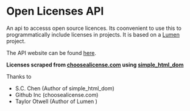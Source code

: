 # Open Licenses API

An api to accesss open source licences. Its coonvenient to use this to programmatically include licenses in projects. 
It is based on a [Lumen](https://lumen.laravel.com/) project.

The API website can be found [here](https://openlicensesapi.herokuapp.com).


**Licenses scraped from [choosealicense.com](https://choosealicense.com) using [simple_html_dom](simplehtmldom.sourceforge.net)**

Thanks to
- S.C. Chen (Author of simple_html_dom)
- Github Inc (choosealicense.com)
- Taylor Otwell (Author of Lumen )
